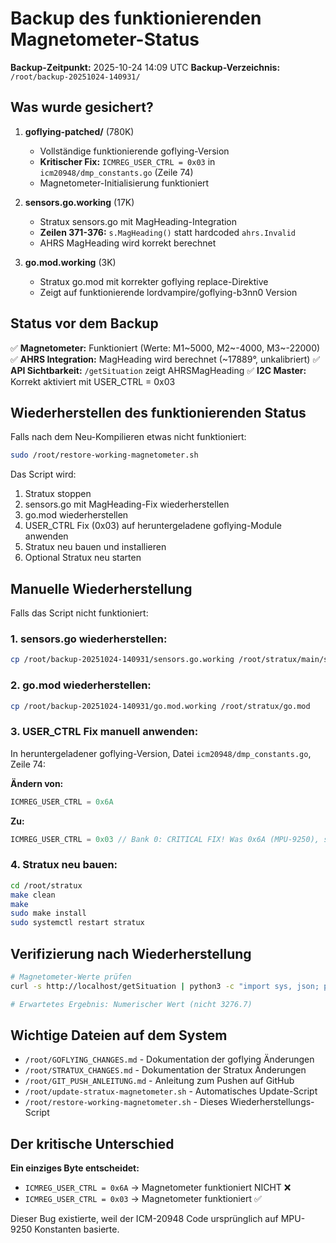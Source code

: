 # Backup des funktionierenden Magnetometer-Status

**Backup-Zeitpunkt:** 2025-10-24 14:09 UTC
**Backup-Verzeichnis:** `/root/backup-20251024-140931/`

## Was wurde gesichert?

1. **goflying-patched/** (780K)
   - Vollständige funktionierende goflying-Version
   - **Kritischer Fix:** `ICMREG_USER_CTRL = 0x03` in `icm20948/dmp_constants.go` (Zeile 74)
   - Magnetometer-Initialisierung funktioniert

2. **sensors.go.working** (17K)
   - Stratux sensors.go mit MagHeading-Integration
   - **Zeilen 371-376:** `s.MagHeading()` statt hardcoded `ahrs.Invalid`
   - AHRS MagHeading wird korrekt berechnet

3. **go.mod.working** (3K)
   - Stratux go.mod mit korrekter goflying replace-Direktive
   - Zeigt auf funktionierende lordvampire/goflying-b3nn0 Version

## Status vor dem Backup

✅ **Magnetometer:** Funktioniert (Werte: M1~5000, M2~-4000, M3~-22000)
✅ **AHRS Integration:** MagHeading wird berechnet (~17889°, unkalibriert)
✅ **API Sichtbarkeit:** `/getSituation` zeigt AHRSMagHeading
✅ **I2C Master:** Korrekt aktiviert mit USER_CTRL = 0x03

## Wiederherstellen des funktionierenden Status

Falls nach dem Neu-Kompilieren etwas nicht funktioniert:

```bash
sudo /root/restore-working-magnetometer.sh
```

Das Script wird:
1. Stratux stoppen
2. sensors.go mit MagHeading-Fix wiederherstellen
3. go.mod wiederherstellen
4. USER_CTRL Fix (0x03) auf heruntergeladene goflying-Module anwenden
5. Stratux neu bauen und installieren
6. Optional Stratux neu starten

## Manuelle Wiederherstellung

Falls das Script nicht funktioniert:

### 1. sensors.go wiederherstellen:
```bash
cp /root/backup-20251024-140931/sensors.go.working /root/stratux/main/sensors.go
```

### 2. go.mod wiederherstellen:
```bash
cp /root/backup-20251024-140931/go.mod.working /root/stratux/go.mod
```

### 3. USER_CTRL Fix manuell anwenden:

In heruntergeladener goflying-Version, Datei `icm20948/dmp_constants.go`, Zeile 74:

**Ändern von:**
```go
ICMREG_USER_CTRL = 0x6A
```

**Zu:**
```go
ICMREG_USER_CTRL = 0x03 // Bank 0: CRITICAL FIX! Was 0x6A (MPU-9250), should be 0x03 (ICM-20948)
```

### 4. Stratux neu bauen:
```bash
cd /root/stratux
make clean
make
sudo make install
sudo systemctl restart stratux
```

## Verifizierung nach Wiederherstellung

```bash
# Magnetometer-Werte prüfen
curl -s http://localhost/getSituation | python3 -c "import sys, json; print('MagHeading:', json.load(sys.stdin)['AHRSMagHeading'])"

# Erwartetes Ergebnis: Numerischer Wert (nicht 3276.7)
```

## Wichtige Dateien auf dem System

- `/root/GOFLYING_CHANGES.md` - Dokumentation der goflying Änderungen
- `/root/STRATUX_CHANGES.md` - Dokumentation der Stratux Änderungen
- `/root/GIT_PUSH_ANLEITUNG.md` - Anleitung zum Pushen auf GitHub
- `/root/update-stratux-magnetometer.sh` - Automatisches Update-Script
- `/root/restore-working-magnetometer.sh` - Dieses Wiederherstellungs-Script

## Der kritische Unterschied

**Ein einziges Byte entscheidet:**
- `ICMREG_USER_CTRL = 0x6A` → Magnetometer funktioniert NICHT ❌
- `ICMREG_USER_CTRL = 0x03` → Magnetometer funktioniert ✅

Dieser Bug existierte, weil der ICM-20948 Code ursprünglich auf MPU-9250 Konstanten basierte.
